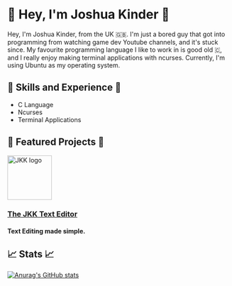 # 👋 Hey, I'm Joshua Kinder 👋

Hey, I'm Joshua Kinder, from the UK 🇬🇧. I'm just a bored guy that got into programming from watching game dev Youtube channels, and it's stuck since. My favourite programming language I like to work in is good old 🇨, and I really enjoy making terminal applications with ncurses. Currently, I'm using Ubuntu as my operating system.

## 🔧 Skills and Experience 🔧

- C Language
- Ncurses 
- Terminal Applications

## 🌟 Featured Projects 🌟

<img width=100 height=100 src="https://user-images.githubusercontent.com/97398293/205511616-b54d818c-4dc2-4b56-9734-b6f6a97e4acc.png" alt="JKK logo">

### [The JKK Text Editor](https://github.com/joshjkk/jkk-editor)

#### Text Editing made simple.

## 📈 Stats 📈

[![Anurag's GitHub stats](https://github-readme-stats.vercel.app/api?username=joshjkk&show_icons=true&theme=radical)](https://github.com/anuraghazra/github-readme-stats)
